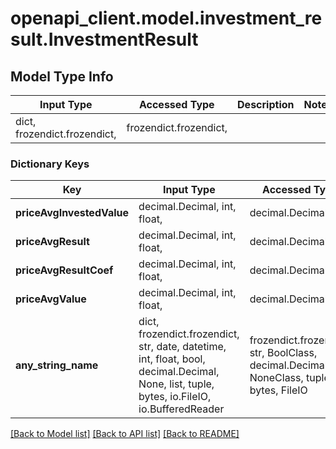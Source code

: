 # openapi_client.model.investment_result.InvestmentResult

## Model Type Info
Input Type | Accessed Type | Description | Notes
------------ | ------------- | ------------- | -------------
dict, frozendict.frozendict,  | frozendict.frozendict,  |  | 

### Dictionary Keys
Key | Input Type | Accessed Type | Description | Notes
------------ | ------------- | ------------- | ------------- | -------------
**priceAvgInvestedValue** | decimal.Decimal, int, float,  | decimal.Decimal,  |  | [optional] 
**priceAvgResult** | decimal.Decimal, int, float,  | decimal.Decimal,  |  | [optional] 
**priceAvgResultCoef** | decimal.Decimal, int, float,  | decimal.Decimal,  |  | [optional] 
**priceAvgValue** | decimal.Decimal, int, float,  | decimal.Decimal,  |  | [optional] 
**any_string_name** | dict, frozendict.frozendict, str, date, datetime, int, float, bool, decimal.Decimal, None, list, tuple, bytes, io.FileIO, io.BufferedReader | frozendict.frozendict, str, BoolClass, decimal.Decimal, NoneClass, tuple, bytes, FileIO | any string name can be used but the value must be the correct type | [optional]

[[Back to Model list]](../../README.md#documentation-for-models) [[Back to API list]](../../README.md#documentation-for-api-endpoints) [[Back to README]](../../README.md)


